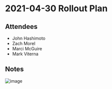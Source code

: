 # 2021-04-30 Rollout Plan

## Attendees
- John Hashimoto
- Zach Morel
- Marci McGuire
- Mark Viterna

## Notes
![image](https://user-images.githubusercontent.com/73354907/116728329-c4bea280-a9b3-11eb-84cd-ad4724815ee1.png)
